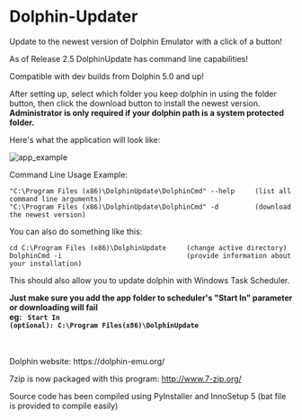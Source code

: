# Dolphin-Updater
Update to the newest version of Dolphin Emulator with a click of a button!

As of Release 2.5 DolphinUpdate has command line capabilities!

Compatible with dev builds from Dolphin 5.0 and up!

After setting up, select which folder you keep dolphin in using the folder button, then click the download button to install the newest version. **Administrator is only required if your dolphin path is a system protected folder.** 

Here's what the application will look like:

![app_example](https://user-images.githubusercontent.com/18427811/31301080-6c1f5eee-aac5-11e7-89d7-c3635ae3f09f.PNG)

Command Line Usage Example:
<pre><code>"C:\Program Files (x86)\DolphinUpdate\DolphinCmd" --help     (list all command line arguments)
"C:\Program Files (x86)\DolphinUpdate\DolphinCmd" -d         (download the newest version)
</code></pre>

You can also do something like this:
<pre><code>cd C:\Program Files (x86)\DolphinUpdate     (change active directory)
DolphinCmd -i                               (provide information about your installation)
</code></pre>

This should also allow you to update dolphin with Windows Task Scheduler.

**Just make sure you add the app folder to scheduler's "Start In" parameter or downloading will fail<br/> eg: <code> Start In (optional): C:\Program Files(x86)\DolphinUpdate</code>**

<br />
<br />
Dolphin website:
https://dolphin-emu.org/

7zip is now packaged with this program:
http://www.7-zip.org/

Source code has been compiled using PyInstaller and InnoSetup 5 (bat file is provided to compile easily)
